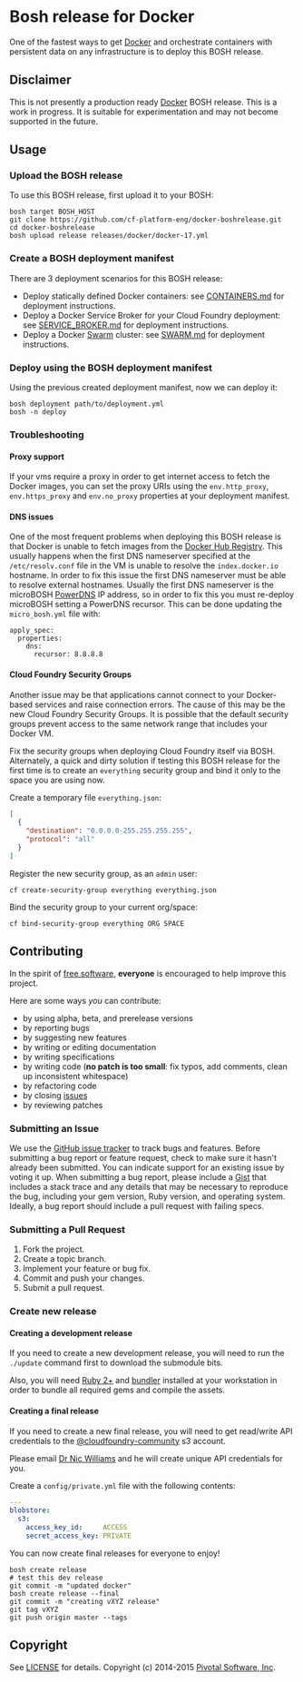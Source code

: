 # Bosh release for Docker

One of the fastest ways to get [Docker](https://www.docker.io/) and orchestrate containers with persistent data on any
infrastructure is to deploy this BOSH release.

## Disclaimer

This is not presently a production ready [Docker](https://www.docker.io/) BOSH release. This is a work in progress.
It is suitable for experimentation and may not become supported in the future.

## Usage

### Upload the BOSH release

To use this BOSH release, first upload it to your BOSH:

```
bosh target BOSH_HOST
git clone https://github.com/cf-platform-eng/docker-boshrelease.git
cd docker-boshrelease
bosh upload release releases/docker/docker-17.yml
```

### Create a BOSH deployment manifest

There are 3 deployment scenarios for this BOSH release:

* Deploy statically defined Docker containers: see [CONTAINERS.md](https://github.com/cf-platform-eng/docker-boshrelease/blob/master/CONTAINERS.md) for deployment instructions.
* Deploy a Docker Service Broker for your Cloud Foundry deployment: see [SERVICE_BROKER.md](https://github.com/cf-platform-eng/docker-boshrelease/blob/master/SERVICE_BROKER.md) for deployment instructions.
* Deploy a Docker [Swarm](https://github.com/docker/swarm) cluster: see [SWARM.md](https://github.com/cf-platform-eng/docker-boshrelease/blob/master/SWARM.md) for deployment instructions.

### Deploy using the BOSH deployment manifest

Using the previous created deployment manifest, now we can deploy it:

```
bosh deployment path/to/deployment.yml
bosh -n deploy
```

### Troubleshooting

#### Proxy support

If your vms require a proxy in order to get internet access to fetch the Docker images,  you can set the proxy URIs
using the `env.http_proxy`, `env.https_proxy` and `env.no_proxy` properties at your deployment manifest.

#### DNS issues

One of the most frequent problems when deploying this BOSH release is that Docker is unable to fetch images from the
[Docker Hub Registry](https://registry.hub.docker.com/). This usually happens when the first DNS nameserver specified
at the `/etc/resolv.conf` file in the VM is unable to resolve the `index.docker.io` hostname. In order to fix this
issue the first DNS nameserver must be able to resolve external hostnames. Usually the first DNS nameserver is the
microBOSH [PowerDNS](https://www.powerdns.com/) IP address, so in order to fix this you must re-deploy microBOSH
setting a PowerDNS recursor. This can be done updating the `micro_bosh.yml` file with:

```
apply_spec:
  properties:
    dns:
      recursor: 8.8.8.8
```

#### Cloud Foundry Security Groups

Another issue may be that applications cannot connect to your Docker-based services and raise connection errors.
The cause of this may be the new Cloud Foundry Security Groups. It is possible that the default security groups prevent
access to the same network range that includes your Docker VM.

Fix the security groups when deploying Cloud Foundry itself via BOSH. Alternately, a quick and dirty solution if
testing this BOSH release for the first time is to create an `everything` security group and bind it only to the space
you are using now.

Create a temporary file `everything.json`:

```json
[
  {
    "destination": "0.0.0.0-255.255.255.255",
    "protocol": "all"
  }
]
```

Register the new security group, as an `admin` user:

```
cf create-security-group everything everything.json
```

Bind the security group to your current org/space:

```
cf bind-security-group everything ORG SPACE
```

## Contributing

In the spirit of [free software](http://www.fsf.org/licensing/essays/free-sw.html), **everyone** is encouraged to help improve this project.

Here are some ways *you* can contribute:

* by using alpha, beta, and prerelease versions
* by reporting bugs
* by suggesting new features
* by writing or editing documentation
* by writing specifications
* by writing code (**no patch is too small**: fix typos, add comments, clean up inconsistent whitespace)
* by refactoring code
* by closing [issues](https://github.com/cf-platform-eng/docker-boshrelease/issues)
* by reviewing patches

### Submitting an Issue
We use the [GitHub issue tracker](https://github.com/cf-platform-eng/docker-boshrelease/issues) to track bugs and features.
Before submitting a bug report or feature request, check to make sure it hasn't already been submitted. You can indicate
support for an existing issue by voting it up. When submitting a bug report, please include a
[Gist](http://gist.github.com/) that includes a stack trace and any details that may be necessary to reproduce the bug,
including your gem version, Ruby version, and operating system. Ideally, a bug report should include a pull request with
 failing specs.

### Submitting a Pull Request

1. Fork the project.
2. Create a topic branch.
3. Implement your feature or bug fix.
4. Commit and push your changes.
5. Submit a pull request.

### Create new release

#### Creating a development release

If you need to create a new development release, you will need to run the `./update` command first to download the
submodule bits.

Also, you will need [Ruby 2+](https://www.ruby-lang.org) and [bundler](http://bundler.io) installed at your
workstation in order to bundle all required gems and compile the assets.

#### Creating a final release

If you need to create a new final release, you will need to get read/write API credentials to the [@cloudfoundry-community](https://github.com/cloudfoundry-community) s3 account.

Please email [Dr Nic Williams](mailto:&#x64;&#x72;&#x6E;&#x69;&#x63;&#x77;&#x69;&#x6C;&#x6C;&#x69;&#x61;&#x6D;&#x73;&#x40;&#x67;&#x6D;&#x61;&#x69;&#x6C;&#x2E;&#x63;&#x6F;&#x6D;) and he will create unique API credentials for you.

Create a `config/private.yml` file with the following contents:

``` yaml
---
blobstore:
  s3:
    access_key_id:     ACCESS
    secret_access_key: PRIVATE
```

You can now create final releases for everyone to enjoy!

```
bosh create release
# test this dev release
git commit -m "updated docker"
bosh create release --final
git commit -m "creating vXYZ release"
git tag vXYZ
git push origin master --tags
```

## Copyright

See [LICENSE](https://github.com/cf-platform-eng/docker-boshrelease/blob/master/LICENSE) for details.
Copyright (c) 2014-2015 [Pivotal Software, Inc](http://www.pivotal.io/).
